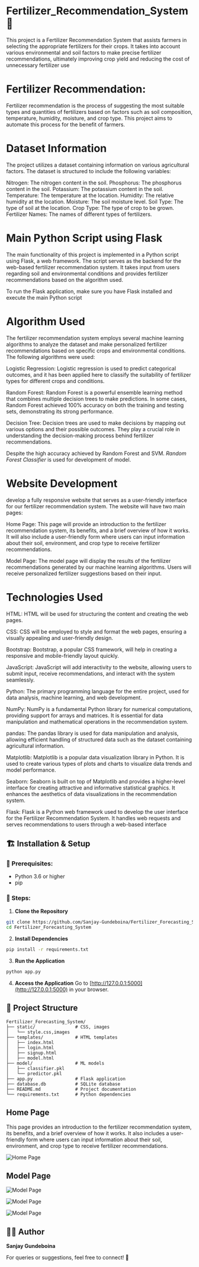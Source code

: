 # Fertilizer_Recommendation_System 🌱

This project is a Fertilizer Recommendation System that assists farmers in selecting the appropriate fertilizers for their crops. It takes into account various environmental and soil factors to make precise fertilizer recommendations, ultimately improving crop yield and reducing the cost of unnecessary fertilizer use

# Fertilizer Recommendation:
Fertilizer recommendation is the process of suggesting the most suitable types and quantities of fertilizers based on factors such as soil composition, temperature, humidity, moisture, and crop type. This project aims to automate this process for the benefit of farmers.

# Dataset Information
The project utilizes a dataset containing information on various agricultural factors. The dataset is structured to include the following variables:

Nitrogen: The nitrogen content in the soil.
Phosphorus: The phosphorus content in the soil.
Potassium: The potassium content in the soil.
Temperature: The temperature at the location.
Humidity: The relative humidity at the location.
Moisture: The soil moisture level.
Soil Type: The type of soil at the location.
Crop Type: The type of crop to be grown.
Fertilizer Names: The names of different types of fertilizers.

# Main Python Script using Flask
The main functionality of this project is implemented in a Python script using Flask, a web framework. The script serves as the backend for the web-based fertilizer recommendation system. It takes input from users regarding soil and environmental conditions and provides fertilizer recommendations based on the algorithm used.

To run the Flask application, make sure you have Flask installed and execute the main Python script

# Algorithm Used

The fertilizer recommendation system employs several machine learning algorithms to analyze the dataset and make personalized fertilizer recommendations based on specific crops and environmental conditions. The following algorithms were used:

Logistic Regression: Logistic regression is used to predict categorical outcomes, and it has been applied here to classify the suitability of fertilizer types for different crops and conditions.

Random Forest: Random Forest is a powerful ensemble learning method that combines multiple decision trees to make predictions. In some cases, Random Forest achieved 100% accuracy on both the training and testing sets, demonstrating its strong performance.

Decision Tree: Decision trees are used to make decisions by mapping out various options and their possible outcomes. They play a crucial role in understanding the decision-making process behind fertilizer recommendations.

Despite the high accuracy achieved by Random Forest and SVM.
*Random Forest Classifier* is used for development of model.


# Website Development
develop a fully responsive website that serves as a user-friendly interface for our fertilizer recommendation system. The website will have two main pages:

Home Page: 
This page will provide an introduction to the fertilizer recommendation system, its benefits, and a brief overview of how it works. It will also include a user-friendly form where users can input information about their soil, environment, and crop type to receive fertilizer recommendations.

Model Page: 
The model page will display the results of the fertilizer recommendations generated by our machine learning algorithms. Users will receive personalized fertilizer suggestions based on their input.

#  Technologies Used

HTML: HTML will be used for structuring the content and creating the web pages.

CSS: CSS will be employed to style and format the web pages, ensuring a visually appealing and user-friendly design.

Bootstrap: Bootstrap, a popular CSS framework, will help in creating a responsive and mobile-friendly layout quickly.

JavaScript: JavaScript will add interactivity to the website, allowing users to submit input, receive recommendations, and interact with the system seamlessly.

Python: The primary programming language for the entire project, used for data analysis, machine learning, and web development.

NumPy: NumPy is a fundamental Python library for numerical computations, providing support for arrays and matrices. It is essential for data manipulation and mathematical operations in the recommendation system.

pandas: The pandas library is used for data manipulation and analysis, allowing efficient handling of structured data such as the dataset containing agricultural information.

Matplotlib: Matplotlib is a popular data visualization library in Python. It is used to create various types of plots and charts to visualize data trends and model performance.

Seaborn: Seaborn is built on top of Matplotlib and provides a higher-level interface for creating attractive and informative statistical graphics. It enhances the aesthetics of data visualizations in the recommendation system.

Flask: Flask is a Python web framework used to develop the user interface for the Fertilizer Recommendation System. It handles web requests and serves recommendations to users through a web-based interface

## 🏗️ Installation & Setup

### 🔧 Prerequisites:
- Python 3.6 or higher
- pip

### 🔄 Steps:

1. **Clone the Repository**
```bash
git clone https://github.com/Sanjay-Gundeboina/Fertilizer_Forecasting_System.git
cd Fertilizer_Forecasting_System
```

2. **Install Dependencies**
```bash
pip install -r requirements.txt
```

3. **Run the Application**
```bash
python app.py
```

4. **Access the Application**
Go to [http://127.0.0.1:5000](http://127.0.0.1:5000) in your browser.

## 📂 Project Structure
```
Fertilizer_Forecasting_System/
├── static/               # CSS, images
│   └── style.css,images
├── templates/            # HTML templates
│   ├── index.html
│   ├── login.html
│   ├── signup.html
│   ├── model.html
├── model/                # ML models 
│   ├── classifier.pkl
│   └── predictor.pkl
├── app.py                # Flask application
├── database.db           # SQLite database
├── README.md             # Project documentation
└── requirements.txt      # Python dependencies
```


## Home Page

This page provides an introduction to the fertilizer recommendation system, its benefits, and a brief overview of how it works. It also includes a user-friendly form where users can input information about their soil, environment, and crop type to receive fertilizer recommendations.

![Home Page](fertilizer_forecasting_prj/static/images/home.png)

## Model Page
![Model Page](fertilizer_forecasting_prj/static/images/model1.png)

![Model Page](fertilizer_forecasting_prj/static/images/model.png)

![Model Page](fertilizer_forecasting_prj/static/images/model2.png)


## 👨‍💻 Author
**Sanjay Gundeboina**

For queries or suggestions, feel free to connect! 🚀
